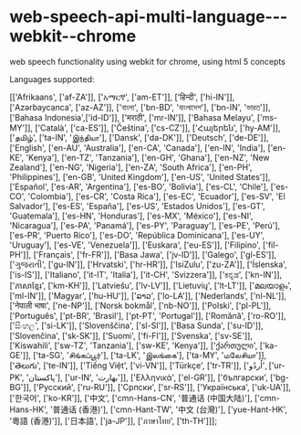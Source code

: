 # web-speech-api-multi-language---webkit--chrome
web speech functionality using webkit for chrome, using html 5 concepts

Languages supported:

[['Afrikaans',       ['af-ZA']],
 ['አማርኛ',           ['am-ET']],
 ['हिन्दी',             ['hi-IN']],
 ['Azərbaycanca',    ['az-AZ']],
 ['বাংলা',            ['bn-BD', 'বাংলাদেশ'],
                     ['bn-IN', 'ভারত']],
 ['Bahasa Indonesia',['id-ID']],
 ['मराठी',             ['mr-IN']],
 ['Bahasa Melayu',   ['ms-MY']],
 ['Català',          ['ca-ES']],
 ['Čeština',         ['cs-CZ']],
 ['Հայերեն',          ['hy-AM']],
 ['தமிழ்',            ['ta-IN', 'இந்தியா'],
 ['Dansk',           ['da-DK']],
 ['Deutsch',         ['de-DE']],
 ['English',         ['en-AU', 'Australia'],
                     ['en-CA', 'Canada'],
                     ['en-IN', 'India'],
                     ['en-KE', 'Kenya'],
                     ['en-TZ', 'Tanzania'],
                     ['en-GH', 'Ghana'],
                     ['en-NZ', 'New Zealand'],
                     ['en-NG', 'Nigeria'],
                     ['en-ZA', 'South Africa'],
                     ['en-PH', 'Philippines'],
                     ['en-GB', 'United Kingdom'],
                     ['en-US', 'United States']],
 ['Español',         ['es-AR', 'Argentina'],
                     ['es-BO', 'Bolivia'],
                     ['es-CL', 'Chile'],
                     ['es-CO', 'Colombia'],
                     ['es-CR', 'Costa Rica'],
                     ['es-EC', 'Ecuador'],
                     ['es-SV', 'El Salvador'],
                     ['es-ES', 'España'],
                     ['es-US', 'Estados Unidos'],
                     ['es-GT', 'Guatemala'],
                     ['es-HN', 'Honduras'],
                     ['es-MX', 'México'],
                     ['es-NI', 'Nicaragua'],
                     ['es-PA', 'Panamá'],
                     ['es-PY', 'Paraguay'],
                     ['es-PE', 'Perú'],
                     ['es-PR', 'Puerto Rico'],
                     ['es-DO', 'República Dominicana'],
                     ['es-UY', 'Uruguay'],
                     ['es-VE', 'Venezuela']],
 ['Euskara',         ['eu-ES']],
 ['Filipino',        ['fil-PH']],
 ['Français',        ['fr-FR']],
 ['Basa Jawa',       ['jv-ID']],
 ['Galego',          ['gl-ES']],
 ['ગુજરાતી',           ['gu-IN']],
 ['Hrvatski',        ['hr-HR']],
 ['IsiZulu',         ['zu-ZA']],
 ['Íslenska',        ['is-IS']],
 ['Italiano',        ['it-IT', 'Italia'],
                     ['it-CH', 'Svizzera']],
 ['ಕನ್ನಡ',             ['kn-IN']],
 ['ភាសាខ្មែរ',          ['km-KH']],
 ['Latviešu',        ['lv-LV']],
 ['Lietuvių',        ['lt-LT']],
 ['മലയാളം',          ['ml-IN']],
 ['Magyar',          ['hu-HU']],
 ['ລາວ',              ['lo-LA']],
 ['Nederlands',      ['nl-NL']],
 ['नेपाली भाषा',        ['ne-NP']],
 ['Norsk bokmål',    ['nb-NO']],
 ['Polski',          ['pl-PL']],
 ['Português',       ['pt-BR', 'Brasil'],
                     ['pt-PT', 'Portugal']],
 ['Română',          ['ro-RO']],
 ['සිංහල',          ['si-LK']],
 ['Slovenščina',     ['sl-SI']],
 ['Basa Sunda',      ['su-ID']],
 ['Slovenčina',      ['sk-SK']],
 ['Suomi',           ['fi-FI']],
 ['Svenska',         ['sv-SE']],
 ['Kiswahili',       ['sw-TZ', 'Tanzania'],
                     ['sw-KE', 'Kenya']],
 ['ქართული',       ['ka-GE']],
                     ['ta-SG', 'சிங்கப்பூர்'],
                     ['ta-LK', 'இலங்கை'],
                     ['ta-MY', 'மலேசியா']],
 ['తెలుగు',           ['te-IN']],
 ['Tiếng Việt',      ['vi-VN']],
 ['Türkçe',          ['tr-TR']],
 ['اُردُو',            ['ur-PK', 'پاکستان'],
                     ['ur-IN', 'بھارت']],
 ['Ελληνικά',         ['el-GR']],
 ['български',         ['bg-BG']],
 ['Pусский',          ['ru-RU']],
 ['Српски',           ['sr-RS']],
 ['Українська',        ['uk-UA']],
 ['한국어',            ['ko-KR']],
 ['中文',             ['cmn-Hans-CN', '普通话 (中国大陆)'],
                     ['cmn-Hans-HK', '普通话 (香港)'],
                     ['cmn-Hant-TW', '中文 (台灣)'],
                     ['yue-Hant-HK', '粵語 (香港)']],
 ['日本語',           ['ja-JP']],
 ['ภาษาไทย',         ['th-TH']]];
